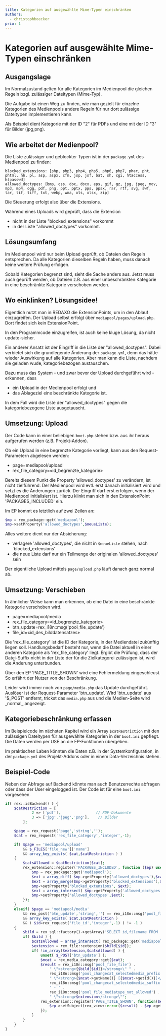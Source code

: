 ```yaml
---
title: Kategorien auf ausgewählte Mime-Typen einschränken
authors:
  - christophboecker
prio: 1
---
```


# Kategorien auf ausgewählte Mime-Typen einschränken

## Ausgangslage

Im Normalzustand gelten für alle Kategorien im Medienpool die gleichen Regeln bzgl. zulässiger Dateitypen \(Mime-Typ\).

Die Aufgabe ist einen Weg zu finden, wie man gezielt für einzelne Kategorien des Medienpools andere Regeln für nur dort zulässige Dateitypen implementieren kann.

Als Beispiel dient Kategorie mit der ID "2" für PDFs und eine mit der ID "3" für Bilder \(jpg,png\).

## Wie arbeitet der Medienpool?

Die Liste zulässiger und geblockter Typen ist in der `package.yml` des Medienpool zu finden:

```text
blocked_extensions: [php, php3, php4, php5, php6, php7, phar, pht, phtml, hh, pl, asp, aspx, cfm, jsp, jsf, bat, sh, cgi, htaccess, htpasswd]
allowed_doctypes: [bmp, css, doc, docx, eps, gif, gz, jpg, jpeg, mov, mp3, mp4, ogg, pdf, png, ppt, pptx, pps, ppsx, rar, rtf, svg, swf, tar, tif, tiff, txt, webp, wma, xls, xlsx, zip]
```

Die Steuerung erfolgt also über die Extensions.

Während eines Uploads wird geprüft, dass die Extension

* nicht in der Liste "blocked\_extensions" vorkommt
* in der Liste "allowed\_doctypes" vorkommt.

## Lösungsumfang

Im Medienpool wird nur beim Upload geprüft, ob Dateien den Regeln entsprechen. Da alle Kategorien dieselben Regeln haben, muss danach keine weitere Prüfung erfolgen.

Sobald Kategorien begrenzt sind, sieht die Sache anders aus. Jetzt muss auch geprüft werden, ob Dateien z.B. aus einer unbeschränkten Kategorie in eine beschränkte Kategorie verschoben werden.

## Wo einklinken? Lösungsidee!

Eigentlich nutzt man in REDAXO die ExtensionPoints, um in den Ablauf einzugreifen. Der Upload selbst erfolgt über `mediapool/pages/upload.php`. Dort findet sich kein ExtensionPoint.

In den Programmcode einzugreifen, ist auch keine kluge Lösung, da nicht update-sicher.

Ein anderer Ansatz ist der Eingriff in die Liste der "allowed\_doctypes". Dabei verbietet sich die grundlegende Änderung der `package.yml`, denn das hätte wieder Auswirkung auf alle Kategorien. Aber man kann die Liste, nachdem sie geladen wude, kategoriebezogen austauschen.

Dazu muss das System - und zwar bevor der Upload durchgeführt wird - erkennen, dass

* ein Upload in der Medienpool erfolgt und
* das Ablageziel eine beschränkte Kategorie ist.

In dem Fall wird die Liste der "allowed\_doctypes" gegen die kategoriebezogene Liste ausgetauscht.

## Umsetzung: Upload

Der Code kann in einer beliebigen `boot.php` stehen bzw. aus ihr heraus aufgerufen werden \(z.B. Projekt-Addon\).

Ob ein Upload in eine begrenzte Kategorie vorliegt, kann aus den Request-Parametern abgelesen werden:

* page=mediapool/upload
* rex\_file\_category=«id\_begrenzte\_kategorie»

Bereits diesem Punkt die Property 'allowed\_doctypes' zu verändern, ist nicht zielführend. Der Medienpool wird evtl. erst danach initialisiert wird und setzt es die Änderungen zurück. Der Eingriff darf erst erfolgen, wenn der Medienpool initialisiert ist. Hierzu klinkt man sich in den ExtensionPoint 'PACKAGES\_INCLUDED' ein.

Im EP kommt es letztlich auf zwei Zeilen an:

```php
$mp = rex_package::get('mediapool');
$mp->setProperty('allowed_doctypes',$neueListe);
```

Alles weitere dient nur der Absicherung:

* verlagere 'allowed\_doctypes', die nicht in `$neueListe` stehen, nach 'blocked\_extensions'
* die neue Liste darf nur ein Teilmenge der originalen 'allowed\_doctypes' sein

Der eigentliche Upload mittels `page/upload.php` läuft danach ganz normal ab.

## Umsetzung: Verschieben

In ähnlicher Weise kann man erkennen, ob eine Datei in eine beschränkte Kategorie verschoben wird.

* page=mediapool/media
* rex\_file\_category=«id\_begrenzte\_kategorie»
* btn\_update=rex\_i18n::msg\('pool\_file\_update'\)
* file\_id=«id\_des\_bilddatensatzes»

Die 'rex\_file\_category' ist die ID der Kategorie, in der Mediendatei zukünftig liegen soll. Handlungsbedarf besteht nur, wenn die Datei aktuell in einer anderen Kategorie als 'rex\_file\_category' liegt. Ergibt die Prüfung, dass der Datei-Suffix nicht in der Liste der für die Zielkategorei zulässigen ist, wird die Änderung unterbunden.

Über den EP 'PAGE\_TITLE\_SHOWN' wird eine Fehlermeldung eingeschleust. So erfährt der Nutzer von der Beschränkung.

Leider wird immer noch von `page/media.php` das Update durchgeführt. Auslöser ist der Request-Parameter 'btn_update'. Wird 'btn\_update' aus '$\_POST' entfernt, trickst das `media.php` aus und die Medien-Seite wird \_normal_ angezeigt.

## Kategoriebeschränkung erfassen

Im Beispielcode im nächsten Kapitel wird ein Array `$catRestriction` mit den zulässigen Dateitypen für ausgewählte Kategorien in der `boot.ini` gepflegt. Die Daten werden per USE an die EP-Funktionen übergeben.

Im praktischen Laben könnten die Daten z.B. in der Systemkonfiguration, in der `package.yml` des Projekt-Addons oder in einem Data-Verzeichnis stehen.

## Beispiel-Code

Neben der Abfrage auf Backend könnte man auch Benutzerrechte abfragen oder dass der User eingelogged ist. Der Code ist für eine `boot.ini` vorgesehen.

```php
if( rex::isBackend() ) {
    $catRestriction = [
            2 => ['pdf'],                // PDF-Dokumente
            3 => ['jpg','jpeg','png'],    // Bilder
        ];

    $page = rex_request('page','string','');
    $cat = rex_request('rex_file_category','integer',-1);

    if( $page == 'mediapool/upload'
        && $_FILES['file_new']['name']
        && array_key_exists( $cat,$catRestriction ) )
    {
        $catsAllowed = $catRestriction[$cat];
        rex_extension::register('PACKAGES_INCLUDED', function ($ep) use($catsAllowed) {
            $mp = rex_package::get('mediapool');
            $ext = array_diff( $mp->getProperty('allowed_doctypes'),$catsAllowed );
            $ext = array_merge($mp->getProperty('blocked_extensions'),$ext);
            $mp->setProperty('blocked_extensions', $ext);
            $ext = array_intersect( $mp->getProperty('allowed_doctypes'),$catsAllowed );
            $mp->setProperty('allowed_doctypes',$ext);
        });
    }
    elseif( $page == 'mediapool/media'
        && rex_post('btn_update','string','') == rex_i18n::msg('pool_file_update')
        && array_key_exists( $cat,$catRestriction )
        && ( $id=rex_request('file_id','integer',-1) ) != -1 )
    {
        $bild = rex_sql::factory()->getArray('SELECT id,filename FROM '.rex::getTable('media').' WHERE id=:id AND category_id <> :cid',[':id'=>$id,':cid'=>$cat], PDO::FETCH_KEY_PAIR);
        if( $bild ) {
            $catsAllowed = array_intersect( rex_package::get('mediapool')->getProperty('allowed_doctypes'),$catRestriction[$cat] );
            $extension = rex_file::extension($bild[$id]);
            if( !in_array($extension,$catsAllowed) ) {
                unset( $_POST['btn_update'] );
                $mcat = rex_media_category::get($cat);
                $result = rex_i18n::msg('pool_file_file') .
                    " \"<strong>{$bild[$id]}</strong>\" " . 
                    rex_i18n::msg('pool_changecat_selectedmedia_prefix') .
                    " \"<strong>{$mcat->getName()} [{$mcat->getId()}]</strong>\" " .
                    rex_i18n::msg('pool_changecat_selectedmedia_suffix') .
                    ' - ' .
                    rex_i18n::msg('pool_file_mediatype_not_allowed') . 
                    " \"<strong>$extension</strong>\"";
                rex_extension::register('PAGE_TITLE_SHOWN', function($ep) use ($result) {
                    $ep->setSubject(rex_view::error($result) . $ep->getSubject());
                });
            }
        }
    }
}
```

